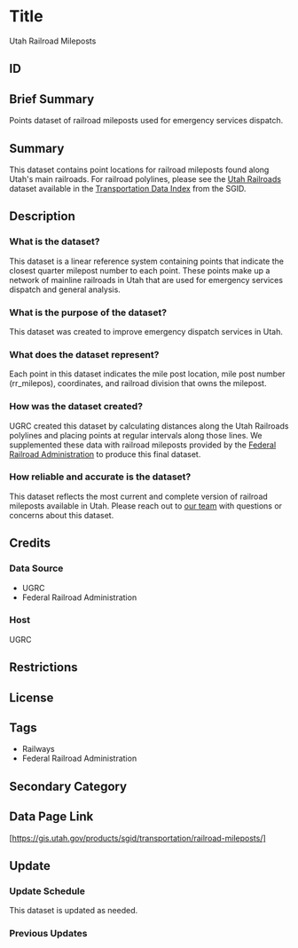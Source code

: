 # Title

Utah Railroad Mileposts

## ID

<!--- This layer was not in the Index. Should it be? --->

## Brief Summary

Points dataset of railroad mileposts used for emergency services dispatch.

## Summary

This dataset contains point locations for railroad mileposts found along Utah's main railroads. For railroad polylines, please see the [Utah Railroads](https://gis.utah.gov/products/sgid/transportation/railroads/) dataset available in the [Transportation Data Index](https://gis.utah.gov/products/sgid/transportation/) from the SGID.

## Description

### What is the dataset?

This dataset is a linear reference system containing points that indicate the closest quarter milepost number to each point. These points make up a network of mainline railroads in Utah that are used for emergency services dispatch and general analysis.

<!--- Are these mileposts physical markers in the real world or just calculated points, or both? --->

### What is the purpose of the dataset?

This dataset was created to improve emergency dispatch services in Utah.

<!--- From the original metadata. Do we use it for anything else? Is this dataset used by other agencies? --->

### What does the dataset represent?

Each point in this dataset indicates the mile post location, mile post number (rr_milepos), coordinates, and railroad division that owns the milepost.

### How was the dataset created?

UGRC created this dataset by calculating distances along the Utah Railroads polylines and placing points at regular intervals along those lines. We supplemented these data with railroad mileposts provided by the [Federal Railroad Administration](https://railroads.dot.gov/) to produce this final dataset.

### How reliable and accurate is the dataset?

This dataset reflects the most current and complete version of railroad mileposts available in Utah. Please reach out to [our team](https://gis.utah.gov/contact/) with questions or concerns about this dataset.

## Credits

### Data Source

- UGRC
- Federal Railroad Administration

### Host

UGRC

## Restrictions

## License

## Tags

- Railways
- Federal Railroad Administration

## Secondary Category

## Data Page Link

[https://gis.utah.gov/products/sgid/transportation/railroad-mileposts/]

## Update

### Update Schedule

This dataset is updated as needed.

<!--- Is this actually a static dataset? --->

### Previous Updates

